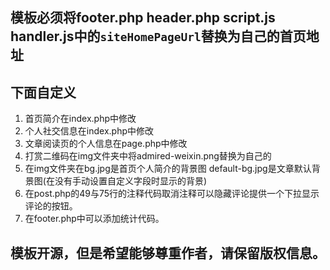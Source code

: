 ## 模板必须将footer.php header.php script.js handler.js中的``` siteHomePageUrl ```替换为自己的首页地址

## 下面自定义
1. 首页简介在index.php中修改
2. 个人社交信息在index.php中修改
3. 文章阅读页的个人信息在page.php中修改
4. 打赏二维码在img文件夹中将admired-weixin.png替换为自己的
5. 在img文件夹在bg.jpg是首页个人简介的背景图 default-bg.jpg是文章默认背景图(在没有手动设置自定义字段时显示的背景)
6. 在post.php的49与75行的注释代码取消注释可以隐藏评论提供一个下拉显示评论的按钮。
8. 在footer.php中可以添加统计代码。

## 模板开源，但是希望能够尊重作者，请保留版权信息。
